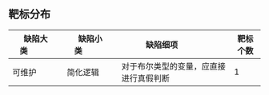 ## 靶标分布

| 缺陷大类&emsp;&emsp;&emsp; | 缺陷小类&emsp;&emsp;&emsp; | 缺陷细项&emsp;&emsp;&emsp; | 靶标个数 |
| -------- | -------- | ------------ | -------- |
| 可维护    | 简化逻辑   | 对于布尔类型的变量，应直接进行真假判断  | 1        |

